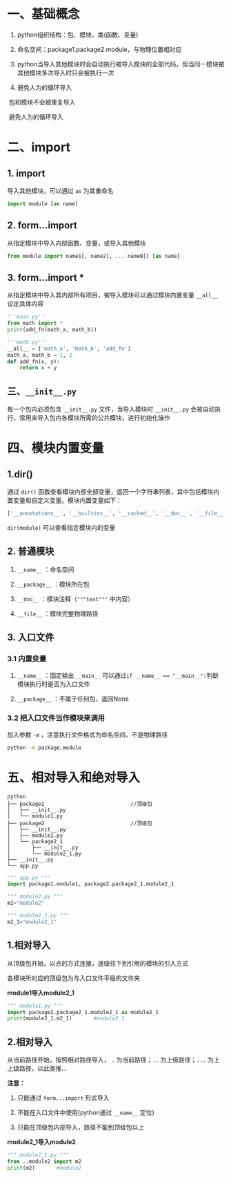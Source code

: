# 一、基础概念

1. python组织结构：包、模块、类(函数、变量)

2. 命名空间：package1.package2.module，与物理位置相对应

3. python当导入其他模块时会自动执行被导入模块的全部代码，但当同一模块被其他模块多次导入时只会被执行一次

4. 避免人为的循环导入

​	包和模块不会被重复导入

​	避免人为的循环导入



# 二、import

## 1. import

导入其他模块，可以通过 ``as`` 为其重命名

```python
import module [as name]
```

## 2. form...import

从指定模块中导入内部函数、变量，或导入其他模块

```python
from module import name1[, name2[, ... nameN]] [as name]
```

## 3. form...import *

从指定模块中导入其内部所有项目，被导入模块可以通过模块内置变量 ``__all__`` 设定具体内容

```python
'''main.py'''
from math import *
print(add_fn(math_a, math_b))

'''math.py'''
__all__ = ['math_a', 'math_b', 'add_fn']
math_a, math_b = 1, 2
def add_fn(x, y):
    return x + y
```



## 三、``__init__.py``

每一个包内必须包含 ``__init__.py`` 文件，当导入模块时 ``__init__.py`` 会被自动执行，常用来导入包内各模块所需的公共模块，进行初始化操作



# 四、模块内置变量

## 1.dir()

通过 ``dir()`` 函数查看模块内部全部变量，返回一个字符串列表，其中包括模块内置变量和自定义变量。模块内置变量如下：

```python
['__annotations__', '__builtins__', '__cached__', '__doc__', '__file__', '__loader__', '__name__', '__package__', '__spec__']
```

``dir(module)`` 可以查看指定模块内的变量

## 2. 普通模块

1. ``__name__`` ：命名空间

2. ``__package__`` ：模块所在包

3. ``__doc__`` ：模块注释（``"""text"""`` 中内容）

4. ``__file__`` ：模块完整物理路径

## 3. 入口文件

### 3.1 内置变量

1. ``__name__`` ：固定输出 ``__main__`` 可以通过``if __name__ == "__main__":``判断模块执行时是否为入口文件

2. ``__package__`` ：不属于任何包，返回None

### 3.2 把入口文件当作模块来调用

加入参数 ``-m`` ，注意执行文件格式为命名空间，不是物理路径

```bash
python -m package.module
```



# 五、相对导入和绝对导入

```
python
├── package1							//顶级包
│   ├── __init__.py
│   └── module1.py
├── package2							//顶级包
│   ├── __init__.py
│   ├── module2.py
│   └── package2_1
│       ├── __init__.py
│       └── module2_1.py
├── __init__.py
└── app.py
```

```python
""" app.py """
import package1.module1, package2.package2_1.module2_1
```

```python
""" module2.py """
m2="module2"
```

```python
""" module2_1.py """
m2_1="module2_1"
```

## 1.相对导入

从顶级包开始，以点的方式连接，逐级往下到引用的模块的引入方式

各模块所对应的顶级包为与入口文件平级的文件夹

**module1导入module2_1**

```python
""" module1.py """
import package2.package2_1.module2_1 as module2_1
print(module2_1.m2_1)		#module2_1
```

## 2.相对导入

从当前路径开始，按照相对路径导入， ``.`` 为当前路径；``..`` 为上级路径；```...``` 为上上级路径，以此类推...

**注意：**

1. 只能通过 ``form...import`` 形式导入

2. 不能在入口文件中使用(python通过 ``__name__`` 定位)

3. 只能在顶级包内部导入，路径不能到顶级包以上

**module2_1导入module2**

```python
""" module2_1.py """
from ..module2 import m2
print(m2)		#module2
```

​	

